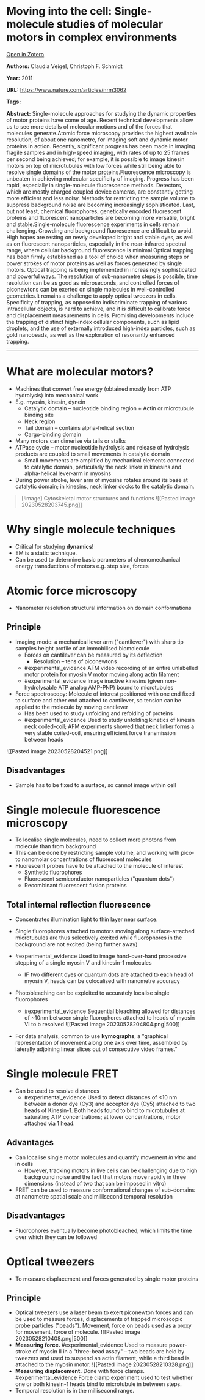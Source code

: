 # Moving into the cell: Single-molecule studies of molecular motors in complex environments
[Open in Zotero](zotero://select/items/@VeigelSchmidt_2011)

**Authors:** Claudia Veigel, Christoph F. Schmidt

**Year:** 2011

**URL:** https://www.nature.com/articles/nrm3062

**Tags:**

**Abstract:** Single-molecule approaches for studying the dynamic properties of motor proteins have come of age. Recent technical developments allow us to see more details of molecular motions and of the forces that molecules generate.Atomic force microscopy provides the highest available resolution, of about one nanometre, for imaging soft and dynamic motor proteins in action. Recently, significant progress has been made in imaging fragile samples and in high-speed imaging, with rates of up to 25 frames per second being achieved; for example, it is possible to image kinesin motors on top of microtubules with low forces while still being able to resolve single domains of the motor proteins.Fluorescence microscopy is unbeaten in achieving molecular specificity of imaging. Progress has been rapid, especially in single-molecule fluorescence methods. Detectors, which are mostly charged coupled device cameras, are constantly getting more efficient and less noisy. Methods for restricting the sample volume to suppress background noise are becoming increasingly sophisticated. Last, but not least, chemical fluorophores, genetically encoded fluorescent proteins and fluorescent nanoparticles are becoming more versatile, bright and stable.Single-molecule fluorescence experiments in cells remain challenging. Crowding and background fluorescence are difficult to avoid. High hopes are resting on newly developed bright and stable dyes, as well as on fluorescent nanoparticles, especially in the near-infrared spectral range, where cellular background fluorescence is minimal.Optical trapping has been firmly established as a tool of choice when measuring steps or power strokes of motor proteins as well as forces generated by single motors. Optical trapping is being implemented in increasingly sophisticated and powerful ways. The resolution of sub-nanometre steps is possible, time resolution can be as good as microseconds, and controlled forces of piconewtons can be exerted on single molecules in well-controlled geometries.It remains a challenge to apply optical tweezers in cells. Specificity of trapping, as opposed to indiscriminate trapping of various intracellular objects, is hard to achieve, and it is difficult to calibrate force and displacement measurements in cells. Promising developments include the trapping of distinct high-index cellular components, such as lipid droplets, and the use of externally introduced high-index particles, such as gold nanobeads, as well as the exploration of resonantly enhanced trapping.

---

# What are molecular motors? 
- Machines that convert free energy (obtained mostly from ATP hydrolysis) into mechanical work 
- E.g. myosin, kinesin, dynein 
	- Catalytic domain – nucleotide binding region + Actin or microtubule binding site 
	- Neck region 
	- Tail domain – contains alpha-helical section 
	- Cargo-binding domain
- Many motors can dimerise via tails or stalks 
- ATPase cycle – motor nucleotide hydrolysis and release of hydrolysis products are coupled to small movements in catalytic domain 
	- Small movements are amplified by mechanical elements connected to catalytic domain, particularly the neck linker in kinesins and alpha-helical lever-arm in myosins 
- During power stroke, lever arm of myosins rotates around its base at catalytic domain; in kinesins, neck linker docks to the catalytic domain. 

> [!image] Cytoskeletal motor structures and functions
> ![[Pasted image 20230528203745.png]]

# Why single molecule techniques
- Critical for studying **dynamics**! 
- EM is a static technique. 
- Can be used to determine basic parameters of chemomechanical energy transductions of motors e.g. step size, forces

# Atomic force microscopy
- Nanometer resolution structural information on domain conformations 

## Principle 
- Imaging mode: a mechanical lever arm ("cantilever") with sharp tip samples height profile of an immobilised biomolecule 
	- Forces on cantilever can be measured by its deflection 
		- Resolution – tens of piconewtons 
	- #experimental_evidence AFM video recording of an entire unlabelled motor protein for myosin V motor moving along actin filament 
	- #experimental_evidence Image inactive kinesins (given non-hydrolysable ATP analog AMP-PNP) bound to microtubules
- Force spectroscopy: Molecule of interest positioned with one end fixed to surface and other end attached to cantilever, so tension can be applied to the molecule by moving cantilever 
	- Has been used to study unfolding and refolding of proteins 
	- #experimental_evidence Used to study unfolding kinetics of kinesin neck coiled-coil; AFM experiments showed that neck linker forms a very stable coiled-coil, ensuring efficient force transmission between heads

![[Pasted image 20230528204521.png]]

## Disadvantages
- Sample has to be fixed to a surface, so cannot image within cell 

# Single molecule fluorescence microscopy
- To localise single molecules, need to collect more photons from molecule than from background
- This can be done by restricting sample volume, and working with pico- to nanomolar concentrations of fluorescent molecules
- Fluorescent probes have to be attached to the molecule of interest
	- Synthetic fluorophores
	- Fluorescent semiconductor nanoparticles ("quantum dots")
	- Recombinant fluorescent fusion proteins 

## Total internal reflection fluorescence 
- Concentrates illumination light to thin layer near surface. 
- Single fluorophores attached to motors moving along surface-attached microtubules are thus selectively excited while fluorophores in the background are not excited (being further away)
- #experimental_evidence Used to image hand-over-hand processive stepping of a single myosin V and kinesin-1 molecules 
	- IF two different dyes or quantum dots are attached to each head of myosin V, heads can be colocalised with nanometre accuracy 
- Photobleaching can be exploited to accurately localise single fluorophores
	- #experimental_evidence Sequential bleaching allowed for distances of ~10nm between single fluorophores attached to heads of myosin VI to b resolved 
![[Pasted image 20230528204804.png|500]]

- For data analysis, common to use **kymographs**, a "graphical representation of movement along one axis over time, assembled by laterally adjoining linear slices out of consecutive video frames."

# Single molecule FRET 
- Can be used to resolve distances 
	- #experimental_evidence Used to detect distances of <10 nm between a donor dye (Cy3) and acceptor dye (Cy5) attached to two heads of Kinesin-1. Both heads found to bind to microtubules at saturating ATP concentrations; at lower concentrations, motor attached via 1 head. 

## Advantages
- Can localise single motor molecules and quantify movement *in vitro* and in cells 
	- However, tracking motors in live cells can be challenging due to high background noise and the fact that motors move rapidly in three dimensions (instead of two that can be imposed in vitro)
- FRET can be used to measure conformational changes of sub-domains at nanometre spatial scale and millisecond temporal resolution 

## Disadvantages
- Fluorophores eventually become photobleached, which limits the time over which they can be followed 

# Optical tweezers 
- To measure displacement and forces generated by single motor proteins 

## Principle
- Optical tweezers use a laser beam to exert piconewton forces and can be used to measure forces, displacements of trapped microscopic probe particles ("beads"). Movement, force on beads used as a proxy for movement, force of molecule. ![[Pasted image 20230528210408.png|500]]
- **Measuring force.** #experimental_evidence Used to measure power-stroke of myosin II in a "three-bead assay" – two beads are held by tweezers and used to suspend an actin filament, while a third bead is attached to the myosin motor. ![[Pasted image 20230528210328.png]]
- **Measuring displacement.** Done with force clamps. #experimental_evidence Force clamp experiment used to test whether one or both kinesin-1 heads bind to microtubule in between steps. 
- Temporal resolution is in the millisecond range. 